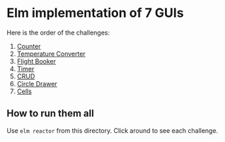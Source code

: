 # Elm implementation of 7 GUIs
Here is the order of the challenges:
1. [Counter](counter)
1. [Temperature Converter](temp-convert)
1. [Flight Booker](flight-book)
1. [Timer](timer)
1. [CRUD](crud)
1. [Circle Drawer](circle-draw)
1. [Cells](cells)

## How to run them all

Use `elm reactor` from  this directory. Click around to see each challenge.